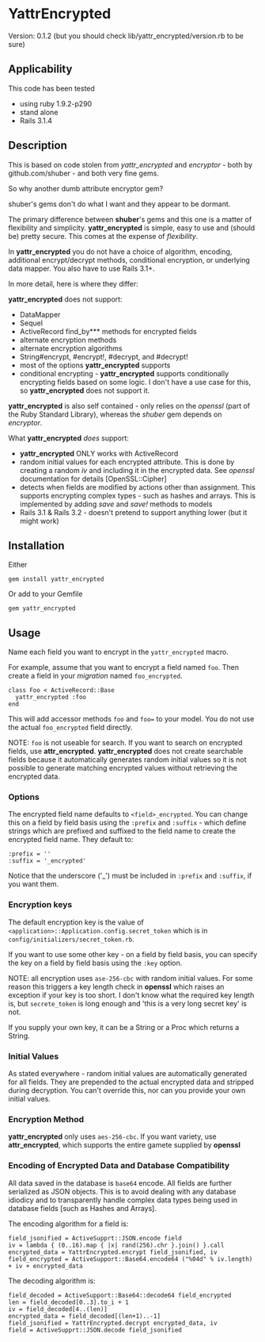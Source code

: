 # YattrEncrypted #

Version: 0.1.2  (but you should check lib/yattr_encrypted/version.rb to be sure)

## Applicability ##

This code has been tested

* using ruby 1.9.2-p290
* stand alone
* Rails 3.1.4

## Description ##

This is based on code stolen from *yattr_encrypted* and *encryptor* - both by
github.com/shuber - and both very fine gems.

So why another dumb attribute encryptor gem?

shuber's gems don't do what I want and they appear to be dormant.

The primary difference between **shuber**'s gems and this one is a matter of
flexibility and simplicity. **yattr_encrypted** is simple, easy to use and
(should be) pretty secure. This comes at the expense of *flexibility*.

In **yattr_encrypted** you do not have a choice of algorithm, encoding, additional
encrypt/decrypt methods, conditional encryption, or underlying data mapper.
You also have to use Rails 3.1+.

In more detail, here is where they differ:

**yattr_encrypted** does not support:

* DataMapper
* Sequel
* ActiveRecord find_by*** methods for encrypted fields
* alternate encryption methods
* alternate encryption algorithms
* String#encrypt, #encrypt!, #decrypt, and #decrypt!
* most of the options **yattr_encrypted** supports
* conditional encrypting - **yattr_encrypted** supports conditionally encrypting
fields based on some logic. I don't have a use case for this, so **yattr_encrypted**
does not support it.

**yattr_encrypted** is also self contained - only relies on the *openssl* (part
of the Ruby Standard Library), whereas the *shuber* gem depends on *encryptor*.

What **yattr_encrypted** *does* support:

* **yattr_encrypted** ONLY works with ActiveRecord
* random initial values for each encrypted attribute. This is done by creating a
random *iv* and including it in the encrypted data. See *openssl* documentation
for details [OpenSSL::Cipher]
* detects when fields are modified by actions other than assignment. This supports
encrypting complex types - such as hashes and arrays. This is implemented by adding
*save* and *save!* methods to models
* Rails 3.1 & Rails 3.2 - doesn't pretend to support anything lower (but it might work)


## Installation ##

Either

    gem install yattr_encrypted

Or add to your Gemfile

    gem yattr_encrypted

## Usage ##

Name each field you want to encrypt in the `yattr_encrypted` macro.

For example, assume that you want to encrypt a field named `foo`. Then create
a field in your *migration* named `foo_encrypted`.

    class Foo < ActiveRecord::Base
      yattr_encrypted :foo
    end

This will add accessor methods `foo` and `foo=` to your model. You do not use the
actual `foo_encrypted` field directly.

NOTE: `foo` is not useable for search. If you want to search on encrypted fields,
use **attr\_encrypted**. **yattr\_encrypted** does not create searchable fields because
it automatically generates random initial values so it is not possible to generate
matching encrypted values without retrieving the encrypted data.

### Options ###

The encrypted field name defaults to `<field>_encrypted`. You can change this on
a field by field basis using the `:prefix` and `:suffix`  - which define strings
which are prefixed and suffixed to the field name to create the encrypted field name.
They default to:

    :prefix = ''
    :suffix = '_encrypted'

Notice that the underscore ('_') must be included in `:prefix` and `:suffix`, if you
want them.

### Encryption keys

The default encryption key is the value of `<application>::Application.config.secret_token`
which is in `config/initializers/secret_token.rb`.

If you want to use some other key - on a field by field basis,
you can specify the key on a field by field basis using the `:key` option.

NOTE: all encryption uses `ase-256-cbc` with random initial values. For some reason this
triggers a key length check in **openssl** which raises an exception if your key is
too short. I don't know what the required key length is, but `secrete_token` is long enough
and 'this is a very long secret key' is not.

If you supply your own key, it can be a String or a Proc which returns a String.

### Initial Values ###

As stated everywhere - random initial values are automatically generated for all fields.
They are prepended to the actual encrypted data and stripped during decryption. You can't
override this, nor can you provide your own initial values.

### Encryption Method ###

**yattr\_encrypted** only uses `aes-256-cbc`. If you want variety, use **attr\_encrypted**, which
supports the entire gamete supplied by **openssl**

### Encoding of Encrypted Data and Database Compatibility ###

All data saved in the database is `base64` encode. All fields are further
serialized as JSON objects. This is to avoid dealing with any database idiodicy
and to transparently handle complex data types being used in database fields [such as
Hashes and Arrays].

The encoding algorithm for a field is:

    field_jsonified = ActiveSupprt::JSON.encode field
    iv = lambda { (0..16).map { |x| rand(256).chr }.join() }.call
    encrypted_data = YattrEncrypted.encrypt field_jsonified, iv
    field_encrypted = ActiveSupport::Base64.encode64 ("%04d" % iv.length) + iv + encrypted_data
    
The decoding algorithm is:

    field_decoded = ActiveSupport::Base64::decode64 field_encrypted
    len = field_decoded[0..3].to_i + 1
    iv = field_decoded[4..(len)]
    encrypted_data = field_decoded[(len+1)..-1]
    field_jsonified = YattrEncrypted.decrypt encrypted_data, iv
    field = ActiveSupprt::JSON.decode field_jsonified
